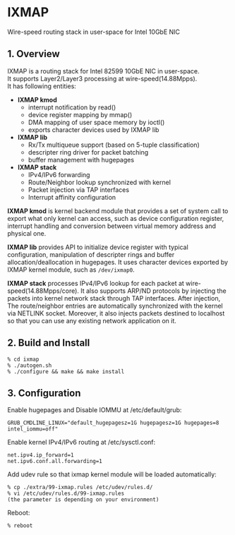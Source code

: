 # IXMAP
Wire-speed routing stack in user-space for Intel 10GbE NIC

## 1. Overview
IXMAP is a routing stack for Intel 82599 10GbE NIC in user-space.  
It supports Layer2/Layer3 processing at wire-speed(14.88Mpps).  
It has following entities:

* **IXMAP kmod**
	* interrupt notification by read()
	* device register mapping by mmap()
	* DMA mapping of user space memory by ioctl()
	* exports character devices used by IXMAP lib
* **IXMAP lib**
	* Rx/Tx multiqueue support (based on 5-tuple classification)
	* descripter ring driver for packet batching
	* buffer management with hugepages
* **IXMAP stack**
	* IPv4/IPv6 forwarding
	* Route/Neighbor lookup synchronized with kernel
	* Packet injection via TAP interfaces
	* Interrupt affinity configuration

**IXMAP kmod** is kernel backend module that provides a set of system call
to export what only kernel can access, such as device configuration register,
interrupt handling and conversion between virtual memory address and physical one.

**IXMAP lib** provides API to initialize device register with typical configuration,
manipulation of descripter rings and buffer allocation/deallocation in hugepages.
It uses character devices exported by IXMAP kernel module, such as `/dev/ixmap0`.

**IXMAP stack** processes IPv4/IPv6 lookup for each packet at wire-speed(14.88Mpps/core).
It also supports ARP/ND protocols by injecting the packets into kernel network stack
through TAP interfaces. After injection, The route/neighbor entries are automatically
synchronized with the kernel via NETLINK socket. Moreover, it also injects packets
destined to localhost so that you can use any existing network application on it.

## 2. Build and Install
    % cd ixmap
    % ./autogen.sh
    % ./configure && make && make install

## 3. Configuration
Enable hugepages and Disable IOMMU at /etc/default/grub:

    GRUB_CMDLINE_LINUX="default_hugepagesz=1G hugepagesz=1G hugepages=8 intel_iommu=off"

Enable kernel IPv4/IPv6 routing at /etc/sysctl.conf:

    net.ipv4.ip_forward=1
    net.ipv6.conf.all.forwarding=1

Add udev rule so that ixmap kernel module will be loaded automatically:

    % cp ./extra/99-ixmap.rules /etc/udev/rules.d/
    % vi /etc/udev/rules.d/99-ixmap.rules
    (the parameter is depending on your environment)

Reboot:

    % reboot
